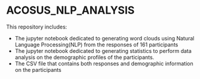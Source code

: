 # ACOSUS_NLP_ANALYSIS
This repository includes:
- The jupyter notebook dedicated to generating word clouds using Natural Language Processing(NLP) from the responses of 161 participants
- The jupyter notebook dedicated to generating statistics to perform data analysis on the demographic profiles of the participants.
- The CSV file that contains both responses and demographic information on the participants
